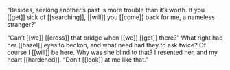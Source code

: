 “Besides, seeking another’s past is more trouble than it’s worth. If you [[get]] sick of [[searching]], [[will]] you [[come]] back for me, a nameless stranger?”

“Can’t [[we]] [[cross]] that bridge when [[we]] [[get]] there?” What right had her [[hazel]] eyes to beckon, and what need had they to ask twice? Of course I [[will]] be here. Why was she blind to that? I resented her, and my heart [[hardened]]. “Don’t [[look]] at me like that.”